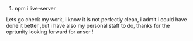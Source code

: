 1) npm i live-server

Lets go check my work, i know it is not perfectly clean, i admit i could have done it better ,but i have also my personal staff to do, thanks for the oprtunity looking forward for anser !
